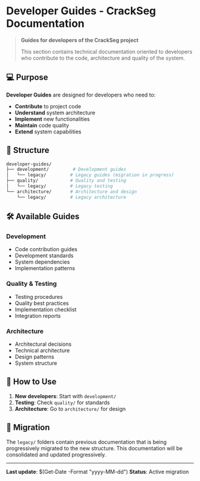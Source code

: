# Developer Guides - CrackSeg Documentation

> **Guides for developers of the CrackSeg project**
>
> This section contains technical documentation oriented to developers who contribute to the code,
> architecture and quality of the system.

## 💻 Purpose

**Developer Guides** are designed for developers who need to:

- **Contribute** to project code
- **Understand** system architecture
- **Implement** new functionalities
- **Maintain** code quality
- **Extend** system capabilities

## 📁 Structure

```bash
developer-guides/
├── development/         # Development guides
│   └── legacy/         # Legacy guides (migration in progress)
├── quality/            # Quality and testing
│   └── legacy/         # Legacy testing
└── architecture/       # Architecture and design
    └── legacy/         # Legacy architecture
```

## 🛠️ Available Guides

### **Development**

- Code contribution guides
- Development standards
- System dependencies
- Implementation patterns

### **Quality & Testing**

- Testing procedures
- Quality best practices
- Implementation checklist
- Integration reports

### **Architecture**

- Architectural decisions
- Technical architecture
- Design patterns
- System structure

## 📖 How to Use

1. **New developers**: Start with `development/`
2. **Testing**: Check `quality/` for standards
3. **Architecture**: Go to `architecture/` for design

## 🔄 Migration

The `legacy/` folders contain previous documentation that is being progressively migrated to the
new structure. This documentation will be consolidated and updated progressively.

---

**Last update**: $(Get-Date -Format "yyyy-MM-dd")
**Status**: Active migration
